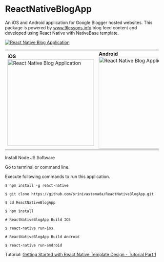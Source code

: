 # ReactNativeBlogApp
An iOS and Android application for Google Blogger hosted websites. This package is powered by www.9lessons.info blog feed content and developed using React Native with NativeBase template. 

[![React Native Blog Application](https://img.youtube.com/vi/NtC01lIyDwg/0.jpg)](https://www.youtube.com/watch?v=NtC01lIyDwg)

<table><tr><td width="50%">
<b>iOS</b> <br/>
<img src="https://i.imgur.com/2sr5gFX.png" width="283" alt="React Native Blog Application">
</td><td>
<b>Android</b><br/>
<img src="https://i.imgur.com/jflSfVm.png" width="300" alt="React Native Blog Application"></td></tr></table>


Install Node JS Software

Go to terminal or command line.

Execute following commands to run this application.

```
$ npm install -g react-native

$ git clone https://github.com/srinivastamada/ReactNativeBlogApp.git

$ cd ReactNativeBlogApp

$ npm install

# ReactNativeBlogApp Build IOS

$ react-native run-ios

# ReactNativeBlogApp Build Android

$ react-native run-android

```

Tutorial: <a href="http://www.9lessons.info/2017/03/getting-started-with-react-native.html">Getting Started with React Native Template Design - Tutorial Part 1</a>
